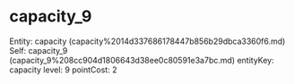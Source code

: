 # capacity_9

Entity: capacity (capacity%2014d337686178447b856b29dbca3360f6.md)
Self: capacity_9 (capacity_9%208cc904d1806643d38ee0c80591e3a7bc.md)
entityKey: capacity
level: 9
pointCost: 2